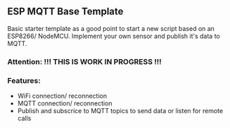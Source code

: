 ## ESP MQTT Base Template

Basic starter template as a good point to start a new script based on an ESP8266/ NodeMCU.
Implement your own sensor and publish it's data to MQTT.


### Attention: !!! THIS IS WORK IN PROGRESS !!!


### Features:
- WiFi connection/ reconnection
- MQTT connection/ reconnection
- Publish and subscrice to MQTT topics to send data or listen for remote calls

